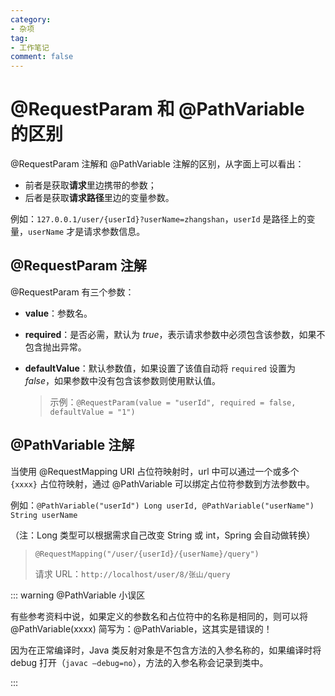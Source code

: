 ```yaml
---
category: 
- 杂项
tag: 
- 工作笔记
comment: false
---
```


# @RequestParam 和 @PathVariable 的区别

@RequestParam 注解和 @PathVariable 注解的区别，从字面上可以看出：

- 前者是获取**请求**里边携带的参数；
- 后者是获取**请求路径**里边的变量参数。

例如：`127.0.0.1/user/{userId}?userName=zhangshan`，`userId` 是路径上的变量，`userName` 才是请求参数信息。

## @RequestParam 注解

@RequestParam 有三个参数：

- **value**：参数名。

- **required**：是否必需，默认为 $true$，表示请求参数中必须包含该参数，如果不包含抛出异常。

- **defaultValue**：默认参数值，如果设置了该值自动将 `required` 设置为 $false$，如果参数中没有包含该参数则使用默认值。

    > 示例：`@RequestParam(value = "userId", required = false, defaultValue = "1")`


## @PathVariable 注解

当使用 @RequestMapping URI 占位符映射时，url 中可以通过一个或多个 `{xxxx}` 占位符映射，通过 @PathVariable 可以绑定占位符参数到方法参数中。

例如：`@PathVariable("userId") Long userId, @PathVariable("userName") String userName`

（注：Long 类型可以根据需求自己改变 String 或 int，Spring 会自动做转换）

> `@RequestMapping("/user/{userId}/{userName}/query")`
> 
> 请求 URL：`http://localhost/user/8/张山/query`

::: warning @PathVariable 小误区

有些参考资料中说，如果定义的参数名和占位符中的名称是相同的，则可以将 @PathVariable(xxxx) 简写为：@PathVariable，这其实是错误的！

因为在正常编译时，Java 类反射对象是不包含方法的入参名称的，如果编译时将 debug 打开（`javac –debug=no`），方法的入参名称会记录到类中。

:::
